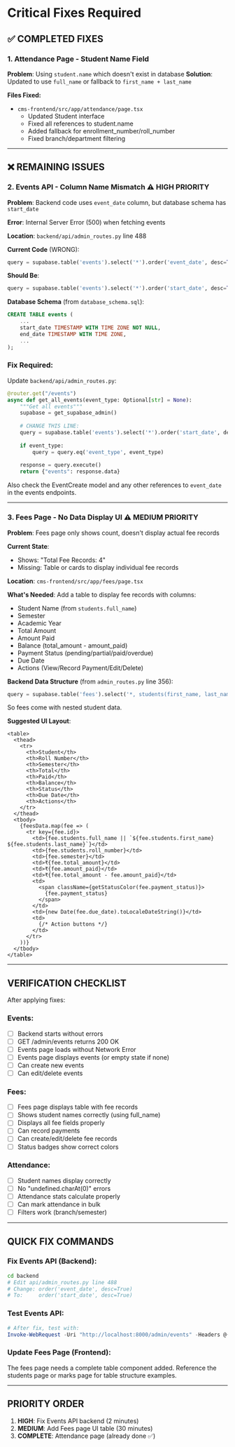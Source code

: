 # Critical Fixes Required

## ✅ COMPLETED FIXES

### 1. Attendance Page - Student Name Field
**Problem**: Using `student.name` which doesn't exist in database
**Solution**: Updated to use `full_name` or fallback to `first_name + last_name`

**Files Fixed:**
- `cms-frontend/src/app/attendance/page.tsx`
  - Updated Student interface
  - Fixed all references to student.name
  - Added fallback for enrollment_number/roll_number
  - Fixed branch/department filtering

---

## ❌ REMAINING ISSUES

### 2. Events API - Column Name Mismatch ⚠️ HIGH PRIORITY

**Problem**: Backend code uses `event_date` column, but database schema has `start_date`

**Error**: Internal Server Error (500) when fetching events

**Location**: `backend/api/admin_routes.py` line 488

**Current Code** (WRONG):
```python
query = supabase.table('events').select('*').order('event_date', desc=True)
```

**Should Be**:
```python
query = supabase.table('events').select('*').order('start_date', desc=True)
```

**Database Schema** (from `database_schema.sql`):
```sql
CREATE TABLE events (
    ...
    start_date TIMESTAMP WITH TIME ZONE NOT NULL,
    end_date TIMESTAMP WITH TIME ZONE,
    ...
);
```

### Fix Required:
Update `backend/api/admin_routes.py`:

```python
@router.get("/events")
async def get_all_events(event_type: Optional[str] = None):
    """Get all events"""
    supabase = get_supabase_admin()
    
    # CHANGE THIS LINE:
    query = supabase.table('events').select('*').order('start_date', desc=True)
    
    if event_type:
        query = query.eq('event_type', event_type)
    
    response = query.execute()
    return {"events": response.data}
```

Also check the EventCreate model and any other references to `event_date` in the events endpoints.

---

### 3. Fees Page - No Data Display UI ⚠️ MEDIUM PRIORITY

**Problem**: Fees page only shows count, doesn't display actual fee records

**Current State**:
- Shows: "Total Fee Records: 4"
- Missing: Table or cards to display individual fee records

**Location**: `cms-frontend/src/app/fees/page.tsx`

**What's Needed**:
Add a table to display fee records with columns:
- Student Name (from `students.full_name`)
- Semester
- Academic Year
- Total Amount
- Amount Paid
- Balance (total_amount - amount_paid)
- Payment Status (pending/partial/paid/overdue)
- Due Date
- Actions (View/Record Payment/Edit/Delete)

**Backend Data Structure** (from `admin_routes.py` line 356):
```python
query = supabase.table('fees').select('*, students(first_name, last_name, roll_number)')
```

So fees come with nested student data.

**Suggested UI Layout**:
```tsx
<table>
  <thead>
    <tr>
      <th>Student</th>
      <th>Roll Number</th>
      <th>Semester</th>
      <th>Total</th>
      <th>Paid</th>
      <th>Balance</th>
      <th>Status</th>
      <th>Due Date</th>
      <th>Actions</th>
    </tr>
  </thead>
  <tbody>
    {feesData.map(fee => (
      <tr key={fee.id}>
        <td>{fee.students.full_name || `${fee.students.first_name} ${fee.students.last_name}`}</td>
        <td>{fee.students.roll_number}</td>
        <td>{fee.semester}</td>
        <td>₹{fee.total_amount}</td>
        <td>₹{fee.amount_paid}</td>
        <td>₹{fee.total_amount - fee.amount_paid}</td>
        <td>
          <span className={getStatusColor(fee.payment_status)}>
            {fee.payment_status}
          </span>
        </td>
        <td>{new Date(fee.due_date).toLocaleDateString()}</td>
        <td>
          {/* Action buttons */}
        </td>
      </tr>
    ))}
  </tbody>
</table>
```

---

## VERIFICATION CHECKLIST

After applying fixes:

### Events:
- [ ] Backend starts without errors
- [ ] GET /admin/events returns 200 OK
- [ ] Events page loads without Network Error
- [ ] Events page displays events (or empty state if none)
- [ ] Can create new events
- [ ] Can edit/delete events

### Fees:
- [ ] Fees page displays table with fee records
- [ ] Shows student names correctly (using full_name)
- [ ] Displays all fee fields properly
- [ ] Can record payments
- [ ] Can create/edit/delete fee records
- [ ] Status badges show correct colors

### Attendance:
- [ ] Student names display correctly
- [ ] No "undefined.charAt(0)" errors
- [ ] Attendance stats calculate properly
- [ ] Can mark attendance in bulk
- [ ] Filters work (branch/semester)

---

## QUICK FIX COMMANDS

### Fix Events API (Backend):
```bash
cd backend
# Edit api/admin_routes.py line 488
# Change: order('event_date', desc=True)
# To:     order('start_date', desc=True)
```

### Test Events API:
```powershell
# After fix, test with:
Invoke-WebRequest -Uri "http://localhost:8000/admin/events" -Headers @{"Authorization"="Bearer your_token"}
```

### Update Fees Page (Frontend):
The fees page needs a complete table component added. Reference the students page or marks page for table structure examples.

---

## PRIORITY ORDER

1. **HIGH**: Fix Events API backend (2 minutes)
2. **MEDIUM**: Add Fees page UI table (30 minutes)
3. **COMPLETE**: Attendance page (already done ✅)

